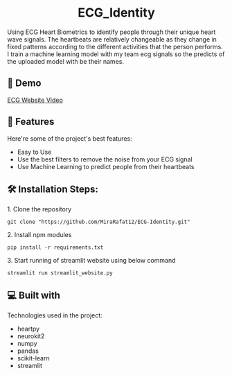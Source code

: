 <h1 align="center" id="title">ECG_Identity</h1>

<p id="description">Using ECG Heart Biometrics to identify people through their unique heart wave signals. The heartbeats are relatively changeable as they change in fixed patterns according to the different activities that the person performs. I train a machine learning model with my team ecg signals so the predicts of the uploaded model with be their names.</p>

<h2>🚀 Demo</h2>

[ECG Website Video](https://drive.google.com/file/d/1io9suPH4_NDUUvtHyw2WiHEQGBVrI6NJ/view?usp=sharing)

  
  
<h2>🧐 Features</h2>

Here're some of the project's best features:

*   Easy to Use
*   Use the best filters to remove the noise from your ECG signal
*   Use Machine Learning to predict people from their heartbeats

<h2>🛠️ Installation Steps:</h2>

<p>1. Clone the repository</p>

```
git clone "https://github.com/MiraRafat12/ECG-Identity.git"
```

<p>2. Install npm modules</p>

```
pip install -r requirements.txt
```

<p>3. Start running of streamlit website using below command</p>

```
streamlit run streamlit_website.py
```

  
  
<h2>💻 Built with</h2>

Technologies used in the project:

*   heartpy
*   neurokit2
*   numpy
*   pandas
*   scikit-learn
*   streamlit

